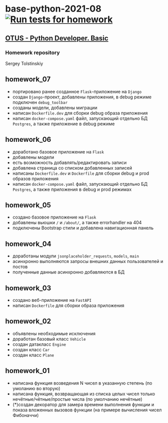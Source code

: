 # base-python-2021-08 [![Run tests for homework](https://github.com/sergetol/base-python-2021-08/actions/workflows/run_tests.yml/badge.svg)](https://github.com/sergetol/base-python-2021-08/actions/workflows/run_tests.yml)

## [OTUS - Python Developer. Basic](https://otus.ru/lessons/python-basic/)
### Homework repository
Sergey Tolstinskiy

## homework_07

- портировано ранее созданное `Flask`-приложение на `Django`
- создан `Django`-проект, добавлены приложения, в debug режиме подключен `debug_toolbar`
- созданы модели, добавлены миграции
- написан `Dockerfile.dev` для сборки debug образа приложения
- написан `docker-compose.yaml` файл, запускающий отдельно БД `Postgres`, а также приложение в debug режиме

## homework_06

- доработано базовое приложение на `Flask`
- добавлены модели
- есть возможность добавлять/редактировать записи
- добавлена страница со списком добавленных записей
- написаны `Dockerfile.dev` и `Dockerfile` для сборки debug и prod образов приложения
- написан `docker-compose.yaml` файл, запускающий отдельно БД `Postgres`, а также приложения в debug и prod режимах

## homework_05

- создано базовое приложение на `Flask`
- добавлены вьюшки `/` и `/about/`, а также errorhandler на 404
- подключены Bootstrap стили и добавлена навигационная панель

## homework_04

- доработаны модули `jsonplaceholder_requests`, `models`, `main`
- асинхронно выполняются запросы внешних данных пользователей и постов
- полученные данные асинхронно добавляются в БД

## homework_03

- создано веб-приложение на `FastAPI`
- написан `Dockerfile` для сборки образа приложения

## homework_02

- объявлены необходимые исключения
- доработан базовый класс `Vehicle`
- создан датакласс `Engine`
- создан класс `Car`
- создан класс `Plane`

## homework_01

- написана функция возведения N чисел в указанную степень (по умоланию во вторую)
- написана функция, возвращающая из списка целых чисел только нечётные/чётные/простые числа (по умолчанию нечётные)
- (*)создан декоратор для замера времени выполнения функции и показа вложенных вызовов функции (на примере вычисления чисел Фибоначчи)
